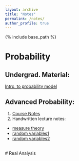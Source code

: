 ```yaml
---
layout: archive
title: "Notes"
permalink: /notes/
author_profile: true
---
```


{% include base_path %}

# Probability
## Undergrad. Material:<br/>
[Intro. to probability model](/files/introduction-to-probability-model.pdf)
## Advanced Probability:<br/>
1. [Course Notes](/files/prob_notes.pdf)
2. Handwritten lecture notes:<br/>
* [measure theory](/files/measuretheory.pdf)
* [random variables1](/files/randomvariables_1-11.pdf)
* [random variables2](/files/randomvariables_12-16.pdf)

<br/>
# Real Analysis


